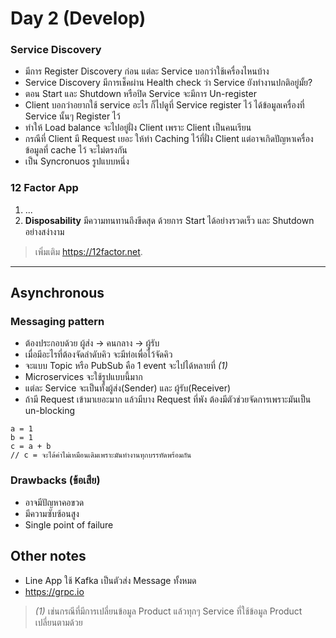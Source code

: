 # Day 2 (Develop)

### Service Discovery
- มีการ Register Discovery ก่อน แต่ละ Service บอกว่าใช้เครื่องไหนบ้าง
- Service Discovery มีการเช็คผ่าน Health check ว่า Service ยังทำงานปกติอยู่มั้ย?
- ตอน Start และ Shutdown หรือปิด Service จะมีการ Un-register
- Client บอกว่าอยากใช้ service อะไร ก็ไปดูที่ Service register ไว้ ได้ข้อมูลเครื่องที่ Service นั้นๆ Register ไว้
- ทำให้ Load balance จะไปอยู่ฝั่ง Client เพราะ Client เป็นคนเรียน
- กรณีที่ Client มี Request เยอะ ให้ทำ Caching ไว้ที่ฝั่ง Client แต่อาจเกิดปัญหาเครื่องข้อมูลที่ cache ไว้ จะไม่ตรงกัน
- เป็น Syncronuos รูปแบบหนึ่ง

### 12 Factor App
1. ...
9. **Disposability** มีความทนทานถึงขีดสุด ด้วยการ Start ได้อย่างรวดเร็ว และ Shutdown อย่างสง่างาม
> เพิ่มเติม https://12factor.net.
---
## Asynchronous
### Messaging pattern
- ต้องประกอบด้วย ผู้ส่ง -> คนกลาง -> ผู้รับ
- เมื่อมีอะไรที่ต้องจัดลำดับคิว จะมีท่อเพื่อไว้จัดคิว
- จะแบบ Topic หรือ PubSub คือ 1 event จะไปได้หลายที่ *(1)*
- Microservices จะใช้รูปแบบนี้มาก
- แต่ละ Service จะเป็นทั้งผู้ส่ง(Sender) และ ผู้รับ(Receiver)
- ถ้ามี Request เข้ามาเยอะมาก แล้วมีบาง Request ที่พัง ต้องมีตัวช่วยจัดการเพราะมันเป็น un-blocking
```
a = 1
b = 1
c = a + b
// c = จะได้ค่าไม่เหมือนเดิมเพราะมันทำงานทุกบรรทัดพร้อมกัน
```

### Drawbacks (ข้อเสีย)
- อาจมีปัญหาคอขวด
- มีความซับซ้อนสูง
- Single point of failure

## Other notes
- Line App ใช้ Kafka เป็นตัวส่ง Message ทั้งหมด
- https://grpc.io

> *(1)* เช่นกรณีที่มีการเปลี่ยนข้อมูล Product แล้วทุกๆ Service ที่ใช้ข้อมูล Product เปลี่ยนตามด้วย
